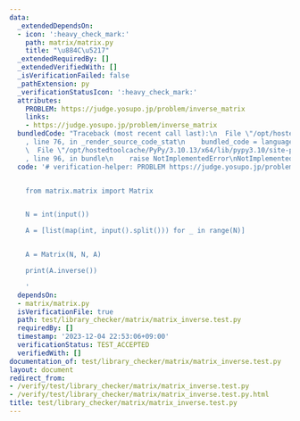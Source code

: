 ```yaml
---
data:
  _extendedDependsOn:
  - icon: ':heavy_check_mark:'
    path: matrix/matrix.py
    title: "\u884C\u5217"
  _extendedRequiredBy: []
  _extendedVerifiedWith: []
  _isVerificationFailed: false
  _pathExtension: py
  _verificationStatusIcon: ':heavy_check_mark:'
  attributes:
    PROBLEM: https://judge.yosupo.jp/problem/inverse_matrix
    links:
    - https://judge.yosupo.jp/problem/inverse_matrix
  bundledCode: "Traceback (most recent call last):\n  File \"/opt/hostedtoolcache/PyPy/3.10.13/x64/lib/pypy3.10/site-packages/onlinejudge_verify/documentation/build.py\"\
    , line 76, in _render_source_code_stat\n    bundled_code = language.bundle(\n\
    \  File \"/opt/hostedtoolcache/PyPy/3.10.13/x64/lib/pypy3.10/site-packages/onlinejudge_verify/languages/python.py\"\
    , line 96, in bundle\n    raise NotImplementedError\nNotImplementedError\n"
  code: '# verification-helper: PROBLEM https://judge.yosupo.jp/problem/inverse_matrix


    from matrix.matrix import Matrix


    N = int(input())

    A = [list(map(int, input().split())) for _ in range(N)]


    A = Matrix(N, N, A)

    print(A.inverse())

    '
  dependsOn:
  - matrix/matrix.py
  isVerificationFile: true
  path: test/library_checker/matrix/matrix_inverse.test.py
  requiredBy: []
  timestamp: '2023-12-04 22:53:06+09:00'
  verificationStatus: TEST_ACCEPTED
  verifiedWith: []
documentation_of: test/library_checker/matrix/matrix_inverse.test.py
layout: document
redirect_from:
- /verify/test/library_checker/matrix/matrix_inverse.test.py
- /verify/test/library_checker/matrix/matrix_inverse.test.py.html
title: test/library_checker/matrix/matrix_inverse.test.py
---
```

